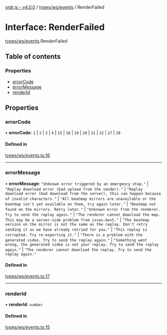 [ordr.js - v4.0.0](../README.md) / [types/ws/events](../modules/types_ws_events.md) / RenderFailed

# Interface: RenderFailed

[types/ws/events](../modules/types_ws_events.md).RenderFailed

## Table of contents

### Properties

- [errorCode](types_ws_events.RenderFailed.md#errorcode)
- [errorMessage](types_ws_events.RenderFailed.md#errormessage)
- [renderId](types_ws_events.RenderFailed.md#renderid)

## Properties

### errorCode

• **errorCode**: ``1`` \| ``2`` \| ``3`` \| ``4`` \| ``15`` \| ``18`` \| ``19`` \| ``20`` \| ``21`` \| ``22`` \| ``27`` \| ``28``

#### Defined in

[types/ws/events.ts:16](https://github.com/LockBlock-dev/ordr.js/blob/6ed11d0/src/types/ws/events.ts#L16)

___

### errorMessage

• **errorMessage**: ``"Unknown error triggered by an emergency stop."`` \| ``"Replay download error (bad upload from the sender)."`` \| ``"Replay download error (bad download from the server), this can happen because of invalid characters."`` \| ``"All beatmap mirrors are unavailable or the beatmap isn't yet available on them, try again later."`` \| ``"Beatmap not found on the mirrors. Retry later."`` \| ``"Unknown error from the renderer. Try to send the replay again."`` \| ``"The renderer cannot download the map. This may be a server-side problem from issou.best."`` \| ``"The beatmap version on the mirror is not the same as the replay. Don't retry sending it as we have already retried for you."`` \| ``"This replay is corrupted. Try re-exporting it."`` \| ``"There is a problem with the generated video. Try to send the replay again."`` \| ``"Something went wrong, the generated video is not your replay. Try to send the replay again."`` \| ``"The renderer cannot download the replay. Try to send the replay again."``

#### Defined in

[types/ws/events.ts:17](https://github.com/LockBlock-dev/ordr.js/blob/6ed11d0/src/types/ws/events.ts#L17)

___

### renderId

• **renderId**: `number`

#### Defined in

[types/ws/events.ts:15](https://github.com/LockBlock-dev/ordr.js/blob/6ed11d0/src/types/ws/events.ts#L15)
